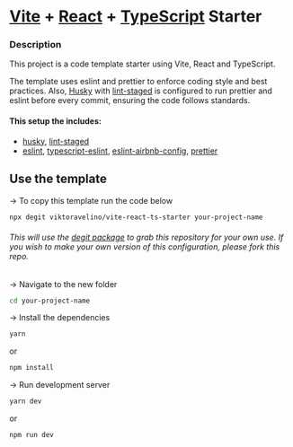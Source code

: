 # [Vite](https://vitejs.dev/) + [React](https://reactjs.org/) + [TypeScript](https://www.typescriptlang.org/) Starter

### Description

This project is a code template starter using Vite, React and TypeScript.

The template uses eslint and prettier to enforce coding style and best practices. Also, [Husky](https://typicode.github.io/husky/#/) with [lint-staged](https://github.com/okonet/lint-staged) is configured to run prettier and eslint before every commit, ensuring the code follows standards.

#### This setup the includes:

- [husky](https://typicode.github.io/husky/#/), [lint-staged](https://github.com/okonet/lint-staged)
- [eslint](https://eslint.org/), [typescript-eslint](https://typescript-eslint.io/), [eslint-airbnb-config](https://github.com/airbnb/javascript), [prettier](https://prettier.io/)

## Use the template

-> To copy this template run the code below

```bash
npx degit viktoravelino/vite-react-ts-starter your-project-name
```

###### This will use the [degit package](https://www.npmjs.com/package/degit) to grab this repository for your own use. If you wish to make your own version of this configuration, please fork this repo.

-> Navigate to the new folder

```bash
cd your-project-name
```

-> Install the dependencies

```bash
yarn
```

or

```bash
npm install
```

-> Run development server

```bash
yarn dev
```

or

```bash
npm run dev
```
